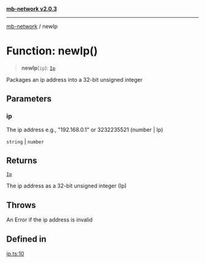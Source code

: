 [**mb-network v2.0.3**](../README.md)

***

[mb-network](../README.md) / newIp

# Function: newIp()

> **newIp**(`ip`): [`Ip`](../type-aliases/Ip.md)

Packages an ip address into a 32-bit unsigned integer

## Parameters

### ip

The ip address e.g., "192.168.0.1" or 3232235521 (number | Ip)

`string` | `number`

## Returns

[`Ip`](../type-aliases/Ip.md)

The ip address as a 32-bit unsigned integer (Ip)

## Throws

An Error if the ip address is invalid

## Defined in

[ip.ts:10](https://github.com/mbachmann97/mb-network/blob/ec859bc9fa23945f71168926642866140fd255b1/src/ip.ts#L10)
